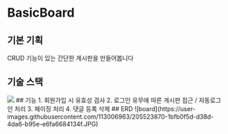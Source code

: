 # BasicBoard
## 기본 기획
CRUD 기능이 있는 간단한 게시판을 만들어봅니다
## 기술 스택
<img src="https://img.shields.io/badge/Spring-6DB33F?style=for-the-badge&logo=Spring&logoColor=white">
## 기능
1. 회원가입 시 유효성 검사
2. 로그인 유무에 따른 게시판 접근 / 자동로그인 처리
3. 페이징 처리
4. 댓글 등록 삭제
## ERD
![board](https://user-images.githubusercontent.com/113006963/205523870-1bfb0f5d-d38d-4da6-b95e-e6fa6684134f.JPG)

